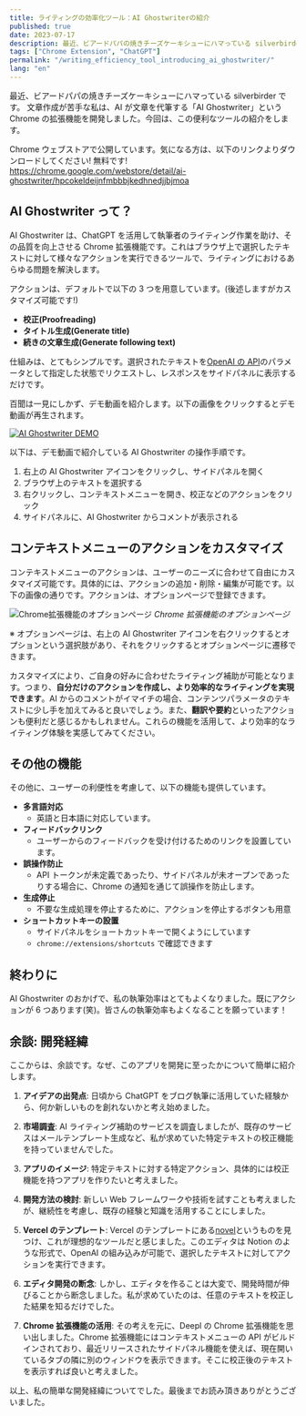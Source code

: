 ```yaml
---
title: ライティングの効率化ツール：AI Ghostwriterの紹介
published: true
date: 2023-07-17
description: 最近、ビアードパパの焼きチーズケーキシューにハマっている silverbirder です。文章作成が苦手な私は、AI が文章を代筆する「AI Ghostwriter」という Chrome の拡張機能を開発しました。今回は、この便利なツールの紹介をします。
tags: ["Chrome Extension", "ChatGPT"]
permalink: "/writing_efficiency_tool_introducing_ai_ghostwriter/"
lang: "en"
---
```


最近、ビアードパパの焼きチーズケーキシューにハマっている silverbirder です。
文章作成が苦手な私は、AI が文章を代筆する「AI Ghostwriter」という Chrome の拡張機能を開発しました。今回は、この便利なツールの紹介をします。

Chrome ウェブストアで公開しています。気になる方は、以下のリンクよりダウンロードしてください! 無料です!
https://chrome.google.com/webstore/detail/ai-ghostwriter/hpcokeldeijnfmbbbjkedhnedjjbjmoa

## AI Ghostwriter って？

AI Ghostwriter は、ChatGPT を活用して執筆者のライティング作業を助け、その品質を向上させる Chrome 拡張機能です。これはブラウザ上で選択したテキストに対して様々なアクションを実行できるツールで、ライティングにおけるあらゆる問題を解決します。

アクションは、デフォルトで以下の 3 つを用意しています。(後述しますがカスタマイズ可能です!)

- **校正(Proofreading)**
- **タイトル生成(Generate title)**
- **続きの文章生成(Generate following text)**

仕組みは、とてもシンプルです。選択されたテキストを[OpenAI の API](https://platform.openai.com/docs/api-reference/chat/create)のパラメータとして指定した状態でリクエストし、レスポンスをサイドパネルに表示するだけです。

百聞は一見にしかず、デモ動画を紹介します。以下の画像をクリックするとデモ動画が再生されます。

[![AI Ghostwriter DEMO](https://res.cloudinary.com/silverbirder/video/upload/c_scale,w_640/v1689335147/silver-birder.github.io/blog/ai_ghost_writer_demo.gif)](https://res.cloudinary.com/silverbirder/video/upload/c_scale,w_640/v1689335147/silver-birder.github.io/blog/ai_ghost_writer_demo.gif)

以下は、デモ動画で紹介している AI Ghostwriter の操作手順です。

1. 右上の AI Ghostwriter アイコンをクリックし、サイドパネルを開く
2. ブラウザ上のテキストを選択する
3. 右クリックし、コンテキストメニューを開き、校正などのアクションをクリック
4. サイドパネルに、AI Ghostwriter からコメントが表示される

## コンテキストメニューのアクションをカスタマイズ

コンテキストメニューのアクションは、ユーザーのニーズに合わせて自由にカスタマイズ可能です。具体的には、アクションの追加・削除・編集が可能です。以下の画像の通りです。アクションは、オプションページで登録できます。

![Chrome拡張機能のオプションページ](https://storage.googleapis.com/zenn-user-upload/088188b02d18-20230716.png)
_Chrome 拡張機能のオプションページ_

※ オプションページは、右上の AI Ghostwriter アイコンを右クリックするとオプションという選択肢があり、それをクリックするとオプションページに遷移できます。

カスタマイズにより、ご自身の好みに合わせたライティング補助が可能となります。つまり、**自分だけのアクションを作成し、より効率的なライティングを実現できます**。AI からのコメントがイマイチの場合、コンテンツパラメータのテキストに少し手を加えてみると良いでしょう。また、**翻訳や要約**といったアクションも便利だと感じるかもしれません。これらの機能を活用して、より効率的なライティング体験を実感してみてください。

## その他の機能

その他に、ユーザーの利便性を考慮して、以下の機能も提供しています。

- **多言語対応**
  - 英語と日本語に対応しています。
- **フィードバックリンク**
  - ユーザーからのフィードバックを受け付けるためのリンクを設置しています。
- **誤操作防止**
  - API トークンが未定義であったり、サイドパネルが未オープンであったりする場合に、Chrome の通知を通じて誤操作を防止します。
- **生成停止**
  - 不要な生成処理を停止するために、アクションを停止するボタンも用意
- **ショートカットキーの設置**
  - サイドパネルをショートカットキーで開くようにしています
  - `chrome://extensions/shortcuts` で確認できます

## 終わりに

AI Ghostwriter のおかげで、私の執筆効率はとてもよくなりました。既にアクションが 6 つあります(笑)。皆さんの執筆効率もよくなることを願っています！

## 余談: 開発経緯

ここからは、余談です。なぜ、このアプリを開発に至ったかについて簡単に紹介します。

1. **アイデアの出発点**: 日頃から ChatGPT をブログ執筆に活用していた経験から、何か新しいものを創れないかと考え始めました。

2. **市場調査**: AI ライティング補助のサービスを調査しましたが、既存のサービスはメールテンプレート生成など、私が求めていた特定テキストの校正機能を持っていませんでした。

3. **アプリのイメージ**: 特定テキストに対する特定アクション、具体的には校正機能を持つアプリを作りたいと考えました。

4. **開発方法の検討**: 新しい Web フレームワークや技術を試すことも考えましたが、継続性を考慮し、既存の経験と知識を活用することにしました。

5. **Vercel のテンプレート**: Vercel のテンプレートにある[novel](https://vercel.com/templates/next.js/novel)というものを見つけ、これが理想的なツールだと感じました。このエディタは Notion のような形式で、OpenAI の組み込みが可能で、選択したテキストに対してアクションを実行できます。

6. **エディタ開発の断念**: しかし、エディタを作ることは大変で、開発時間が伸びることから断念しました。私が求めていたのは、任意のテキストを校正した結果を知るだけでした。

7. **Chrome 拡張機能の活用**: その考えを元に、Deepl の Chrome 拡張機能を思い出しました。Chrome 拡張機能にはコンテキストメニューの API がビルドインされており、最近リリースされたサイドパネル機能を使えば、現在開いているタブの隣に別のウィンドウを表示できます。そこに校正後のテキストを表示すれば良いと考えました。

以上、私の簡単な開発経緯についてでした。最後までお読み頂きありがとうございました。

